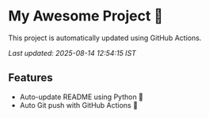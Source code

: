 # My Awesome Project 🚀

This project is automatically updated using GitHub Actions.

_Last updated: 2025-08-14 12:54:15 IST_

## Features
- Auto-update README using Python 🐍
- Auto Git push with GitHub Actions 🤖

